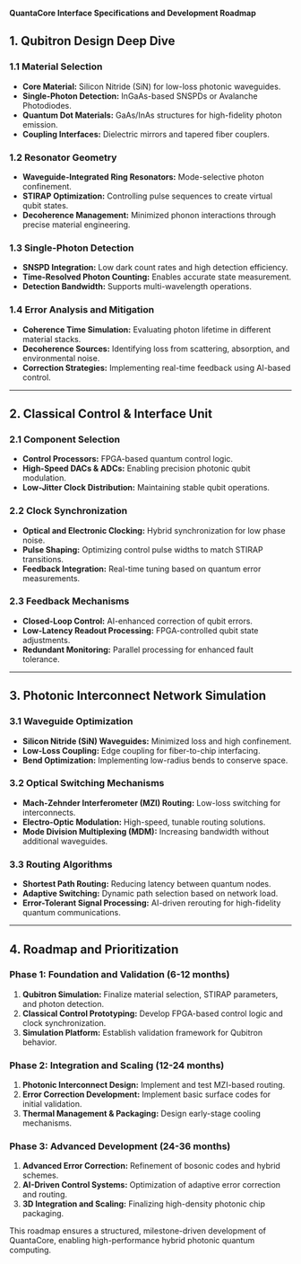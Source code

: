 **QuantaCore Interface Specifications and Development Roadmap**

## **1. Qubitron Design Deep Dive**

### **1.1 Material Selection**
- **Core Material:** Silicon Nitride (SiN) for low-loss photonic waveguides.
- **Single-Photon Detection:** InGaAs-based SNSPDs or Avalanche Photodiodes.
- **Quantum Dot Materials:** GaAs/InAs structures for high-fidelity photon emission.
- **Coupling Interfaces:** Dielectric mirrors and tapered fiber couplers.

### **1.2 Resonator Geometry**
- **Waveguide-Integrated Ring Resonators:** Mode-selective photon confinement.
- **STIRAP Optimization:** Controlling pulse sequences to create virtual qubit states.
- **Decoherence Management:** Minimized phonon interactions through precise material engineering.

### **1.3 Single-Photon Detection**
- **SNSPD Integration:** Low dark count rates and high detection efficiency.
- **Time-Resolved Photon Counting:** Enables accurate state measurement.
- **Detection Bandwidth:** Supports multi-wavelength operations.

### **1.4 Error Analysis and Mitigation**
- **Coherence Time Simulation:** Evaluating photon lifetime in different material stacks.
- **Decoherence Sources:** Identifying loss from scattering, absorption, and environmental noise.
- **Correction Strategies:** Implementing real-time feedback using AI-based control.

---

## **2. Classical Control & Interface Unit**

### **2.1 Component Selection**
- **Control Processors:** FPGA-based quantum control logic.
- **High-Speed DACs & ADCs:** Enabling precision photonic qubit modulation.
- **Low-Jitter Clock Distribution:** Maintaining stable qubit operations.

### **2.2 Clock Synchronization**
- **Optical and Electronic Clocking:** Hybrid synchronization for low phase noise.
- **Pulse Shaping:** Optimizing control pulse widths to match STIRAP transitions.
- **Feedback Integration:** Real-time tuning based on quantum error measurements.

### **2.3 Feedback Mechanisms**
- **Closed-Loop Control:** AI-enhanced correction of qubit errors.
- **Low-Latency Readout Processing:** FPGA-controlled qubit state adjustments.
- **Redundant Monitoring:** Parallel processing for enhanced fault tolerance.

---

## **3. Photonic Interconnect Network Simulation**

### **3.1 Waveguide Optimization**
- **Silicon Nitride (SiN) Waveguides:** Minimized loss and high confinement.
- **Low-Loss Coupling:** Edge coupling for fiber-to-chip interfacing.
- **Bend Optimization:** Implementing low-radius bends to conserve space.

### **3.2 Optical Switching Mechanisms**
- **Mach-Zehnder Interferometer (MZI) Routing:** Low-loss switching for interconnects.
- **Electro-Optic Modulation:** High-speed, tunable routing solutions.
- **Mode Division Multiplexing (MDM):** Increasing bandwidth without additional waveguides.

### **3.3 Routing Algorithms**
- **Shortest Path Routing:** Reducing latency between quantum nodes.
- **Adaptive Switching:** Dynamic path selection based on network load.
- **Error-Tolerant Signal Processing:** AI-driven rerouting for high-fidelity quantum communications.

---

## **4. Roadmap and Prioritization**

### **Phase 1: Foundation and Validation (6-12 months)**
1. **Qubitron Simulation:** Finalize material selection, STIRAP parameters, and photon detection.
2. **Classical Control Prototyping:** Develop FPGA-based control logic and clock synchronization.
3. **Simulation Platform:** Establish validation framework for Qubitron behavior.

### **Phase 2: Integration and Scaling (12-24 months)**
1. **Photonic Interconnect Design:** Implement and test MZI-based routing.
2. **Error Correction Development:** Implement basic surface codes for initial validation.
3. **Thermal Management & Packaging:** Design early-stage cooling mechanisms.

### **Phase 3: Advanced Development (24-36 months)**
1. **Advanced Error Correction:** Refinement of bosonic codes and hybrid schemes.
2. **AI-Driven Control Systems:** Optimization of adaptive error correction and routing.
3. **3D Integration and Scaling:** Finalizing high-density photonic chip packaging.

This roadmap ensures a structured, milestone-driven development of QuantaCore, enabling high-performance hybrid photonic quantum computing.

